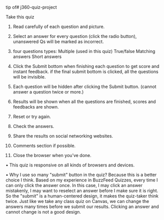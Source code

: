 tip of# j360-quiz-project

Take this quiz

1.	Read carefully of each question and picture.

2.	Select an answer for every question (click the radio button), unanswered Qs will be marked as incorrect.

3.	four questions types:
Multiple (used in this quiz)
True/false
Matching answers
Short answers  

4.	Click the Submit bottom when finishing each question to get score and instant feedback. if the final submit bottom is clicked, all the questions will be invisible.

5.	Each question will be hidden after clicking the Submit button. (cannot answer a question twice or more.)

6.	Results will be shown when all the questions are finished, scores and feedbacks are shown.

7.	Reset or try again.

8.	Check the answers.

9.	Share the results on social networking websites.

10.	Comments section if possible.

11.	Close the browser when you’ve done.

•	This quiz is responsive on all kinds of browsers and devices.

• Why I use so many "submit" button in the quiz? Because this is a better choice I think. Based on my experience in BuzzFeed Quizzes, every time I can only click the answer once. In this case, I may click an answer mistakenly, I may want to reselect an answer before I make sure it is right. So the "submit" is a human-centered design, it makes the quiz-taker think twice. Just like we take any class quiz on Canvas, we can change the answers many times before we submit our results. Clicking an answer and cannot change is not a good design. 
